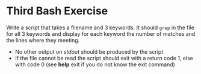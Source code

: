 # Third Bash Exercise

Write a script that takes a filename and 3 keywords. It should
`grep` in the file for all 3 keywords and display for each keyword the number of
matches and the lines where they meeting.

- No other output on *stdout* should be produced by the script
- If the file cannot be read the script should exit with a return code 1, else
with code 0 (see **help** exit if you do not know the exit command)

